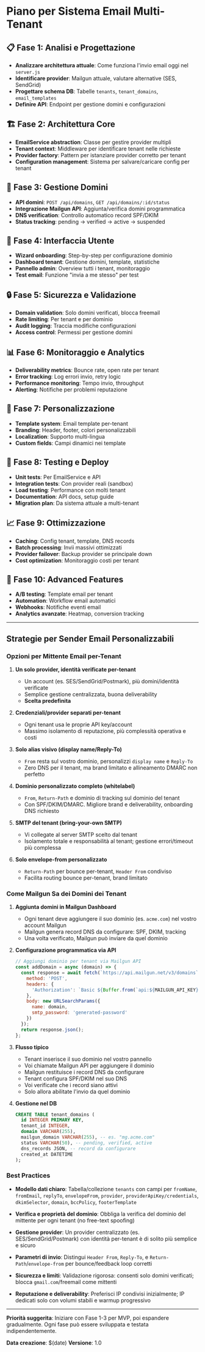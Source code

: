 # Piano per Sistema Email Multi-Tenant

## 📋 Fase 1: Analisi e Progettazione
- **Analizzare architettura attuale**: Come funziona l'invio email oggi nel `server.js`
- **Identificare provider**: Mailgun attuale, valutare alternative (SES, SendGrid)
- **Progettare schema DB**: Tabelle `tenants`, `tenant_domains`, `email_templates`
- **Definire API**: Endpoint per gestione domini e configurazioni

## 🏗️ Fase 2: Architettura Core
- **EmailService abstraction**: Classe per gestire provider multipli
- **Tenant context**: Middleware per identificare tenant nelle richieste
- **Provider factory**: Pattern per istanziare provider corretto per tenant
- **Configuration management**: Sistema per salvare/caricare config per tenant

## 🔧 Fase 3: Gestione Domini
- **API domini**: `POST /api/domains`, `GET /api/domains/:id/status`
- **Integrazione Mailgun API**: Aggiunta/verifica domini programmatica
- **DNS verification**: Controllo automatico record SPF/DKIM
- **Status tracking**: pending → verified → active → suspended

## 🎨 Fase 4: Interfaccia Utente
- **Wizard onboarding**: Step-by-step per configurazione dominio
- **Dashboard tenant**: Gestione domini, template, statistiche
- **Pannello admin**: Overview tutti i tenant, monitoraggio
- **Test email**: Funzione "invia a me stesso" per test

## 🔒 Fase 5: Sicurezza e Validazione
- **Domain validation**: Solo domini verificati, blocca freemail
- **Rate limiting**: Per tenant e per dominio
- **Audit logging**: Traccia modifiche configurazioni
- **Access control**: Permessi per gestione domini

## 📊 Fase 6: Monitoraggio e Analytics
- **Deliverability metrics**: Bounce rate, open rate per tenant
- **Error tracking**: Log errori invio, retry logic
- **Performance monitoring**: Tempo invio, throughput
- **Alerting**: Notifiche per problemi reputazione

## 🎯 Fase 7: Personalizzazione
- **Template system**: Email template per-tenant
- **Branding**: Header, footer, colori personalizzabili
- **Localization**: Supporto multi-lingua
- **Custom fields**: Campi dinamici nei template

## 🧪 Fase 8: Testing e Deploy
- **Unit tests**: Per EmailService e API
- **Integration tests**: Con provider reali (sandbox)
- **Load testing**: Performance con molti tenant
- **Documentation**: API docs, setup guide
- **Migration plan**: Da sistema attuale a multi-tenant

## 📈 Fase 9: Ottimizzazione
- **Caching**: Config tenant, template, DNS records
- **Batch processing**: Invii massivi ottimizzati
- **Provider failover**: Backup provider se principale down
- **Cost optimization**: Monitoraggio costi per tenant

## 🚀 Fase 10: Advanced Features
- **A/B testing**: Template email per tenant
- **Automation**: Workflow email automatici
- **Webhooks**: Notifiche eventi email
- **Analytics avanzate**: Heatmap, conversion tracking

---

## Strategie per Sender Email Personalizzabili

### Opzioni per Mittente Email per-Tenant

1. **Un solo provider, identità verificate per-tenant**
   - Un account (es. SES/SendGrid/Postmark), più domini/identità verificate
   - Semplice gestione centralizzata, buona deliverability
   - **Scelta predefinita**

2. **Credenziali/provider separati per-tenant**
   - Ogni tenant usa le proprie API key/account
   - Massimo isolamento di reputazione, più complessità operativa e costi

3. **Solo alias visivo (display name/Reply-To)**
   - `From` resta sul vostro dominio, personalizzi `display name` e `Reply-To`
   - Zero DNS per il tenant, ma brand limitato e allineamento DMARC non perfetto

4. **Dominio personalizzato completo (whitelabel)**
   - `From`, `Return-Path` e dominio di tracking sul dominio del tenant
   - Con SPF/DKIM/DMARC. Migliore brand e deliverability, onboarding DNS richiesto

5. **SMTP del tenant (bring-your-own SMTP)**
   - Vi collegate al server SMTP scelto dal tenant
   - Isolamento totale e responsabilità al tenant; gestione errori/timeout più complessa

6. **Solo envelope-from personalizzato**
   - `Return-Path` per bounce per-tenant, `Header From` condiviso
   - Facilita routing bounce per-tenant, brand limitato

### Come Mailgun Sa dei Domini dei Tenant

1. **Aggiunta domini in Mailgun Dashboard**
   - Ogni tenant deve aggiungere il suo dominio (es. `acme.com`) nel vostro account Mailgun
   - Mailgun genera record DNS da configurare: SPF, DKIM, tracking
   - Una volta verificato, Mailgun può inviare da quel dominio

2. **Configurazione programmatica via API**
   ```javascript
   // Aggiungi dominio per tenant via Mailgun API
   const addDomain = async (domain) => {
     const response = await fetch(`https://api.mailgun.net/v3/domains`, {
       method: 'POST',
       headers: {
         'Authorization': `Basic ${Buffer.from(`api:${MAILGUN_API_KEY}`).toString('base64')}`
       },
       body: new URLSearchParams({
         name: domain,
         smtp_password: 'generated-password'
       })
     });
     return response.json();
   };
   ```

3. **Flusso tipico**
   - Tenant inserisce il suo dominio nel vostro pannello
   - Voi chiamate Mailgun API per aggiungere il dominio
   - Mailgun restituisce i record DNS da configurare
   - Tenant configura SPF/DKIM nel suo DNS
   - Voi verificate che i record siano attivi
   - Solo allora abilitate l'invio da quel dominio

4. **Gestione nel DB**
   ```sql
   CREATE TABLE tenant_domains (
     id INTEGER PRIMARY KEY,
     tenant_id INTEGER,
     domain VARCHAR(255),
     mailgun_domain VARCHAR(255), -- es. "mg.acme.com"
     status VARCHAR(50), -- pending, verified, active
     dns_records JSON, -- record da configurare
     created_at DATETIME
   );
   ```

### Best Practices

- **Modello dati chiaro**: Tabella/collezione `tenants` con campi per `fromName`, `fromEmail`, `replyTo`, `envelopeFrom`, `provider`, `providerApiKey/credentials`, `dkimSelector`, `domain`, `bccPolicy`, `footerTemplate`

- **Verifica e proprietà del dominio**: Obbliga la verifica del dominio del mittente per ogni tenant (no free-text spoofing)

- **Gestione provider**: Un provider centralizzato (es. SES/SendGrid/Postmark) con identità per-tenant è di solito più semplice e sicuro

- **Parametri di invio**: Distingui `Header From`, `Reply-To`, e `Return-Path`/`envelope-from` per bounce/feedback loop corretti

- **Sicurezza e limiti**: Validazione rigorosa: consenti solo domini verificati; blocca `gmail.com`/freemail come mittenti

- **Reputazione e deliverability**: Preferisci IP condivisi inizialmente; IP dedicati solo con volumi stabili e warmup progressivo

---

**Priorità suggerita**: Iniziare con Fase 1-3 per MVP, poi espandere gradualmente. Ogni fase può essere sviluppata e testata indipendentemente.

**Data creazione**: $(date)
**Versione**: 1.0

